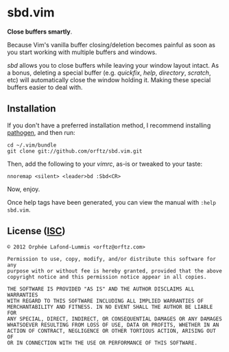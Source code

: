 sbd.vim
=======

**Close buffers smartly**.

Because Vim's vanilla buffer closing/deletion becomes painful as soon as you start working with multiple buffers and windows.

*sbd* allows you to close buffers while leaving your window layout intact. As a bonus, deleting a special buffer (e.g. *quickfix*, *help*, *directory*, *scratch*, etc) will automatically close the window holding it. Making these special buffers easier to deal with.


## Installation

If you don't have a preferred installation method, I recommend installing [pathogen](https://github.com/tpope/vim-pathogen), and then run:

    cd ~/.vim/bundle
    git clone git://github.com/orftz/sbd.vim.git

Then, add the following to your *vimrc*, as-is or tweaked to your taste:

    nnoremap <silent> <leader>bd :Sbd<CR>

Now, enjoy.

Once help tags have been generated, you can view the manual with `:help sbd.vim`.


## License ([ISC](https://en.wikipedia.org/wiki/ISC_license))

    © 2012 Orphée Lafond-Lummis <orftz@orftz.com>

    Permission to use, copy, modify, and/or distribute this software for any
    purpose with or without fee is hereby granted, provided that the above
    copyright notice and this permission notice appear in all copies.

    THE SOFTWARE IS PROVIDED "AS IS" AND THE AUTHOR DISCLAIMS ALL WARRANTIES
    WITH REGARD TO THIS SOFTWARE INCLUDING ALL IMPLIED WARRANTIES OF
    MERCHANTABILITY AND FITNESS. IN NO EVENT SHALL THE AUTHOR BE LIABLE FOR
    ANY SPECIAL, DIRECT, INDIRECT, OR CONSEQUENTIAL DAMAGES OR ANY DAMAGES
    WHATSOEVER RESULTING FROM LOSS OF USE, DATA OR PROFITS, WHETHER IN AN
    ACTION OF CONTRACT, NEGLIGENCE OR OTHER TORTIOUS ACTION, ARISING OUT OF
    OR IN CONNECTION WITH THE USE OR PERFORMANCE OF THIS SOFTWARE.
